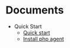 # Documents

  * Quick Start
    * [Quick start](quick-start.md)
    * [Install php agent](install-agent.md)
